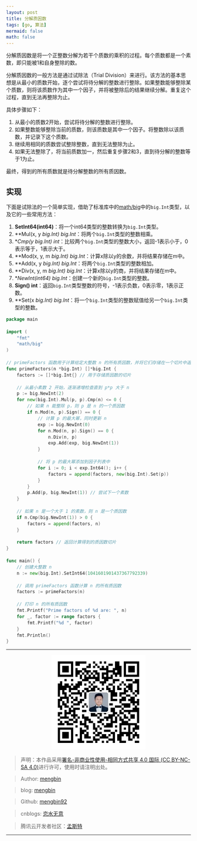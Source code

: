 ```yaml
---
layout: post
title: 分解质因数
tags: [go, 算法]
mermaid: false
math: false
---  
```


分解质因数是将一个正整数分解为若干个质数的乘积的过程。每个质数都是一个素数，即只能被1和自身整除的数。

分解质因数的一般方法是通过试除法（Trial Division）来进行。该方法的基本思想是从最小的质数开始，逐个尝试将待分解的整数进行整除。如果整数能够整除某个质数，则将该质数作为其中一个因子，并将被整除后的结果继续分解。重复这个过程，直到无法再整除为止。

具体步骤如下：

1. 从最小的质数2开始，尝试将待分解的整数进行整除。
2. 如果整数能够整除当前的质数，则该质数是其中一个因子。将整数除以该质数，并记录下这个质数。
3. 继续用相同的质数尝试整除整数，直到无法整除为止。
4. 如果无法整除了，将当前质数加一，然后重复步骤2和3，直到待分解的整数等于1为止。

最终，得到的所有质数就是待分解整数的所有质因数。

## 实现  

下面是试除法的一个简单实现，借助了标准库中的[math/big](https://pkg.go.dev/math/big)中的`big.Int`类型，以及它的一些常用方法：  

1. **SetInt64(int64)**：将一个int64类型的整数转换为`big.Int`类型。
2. **Mul(x, y *big.Int) *big.Int**：将两个`big.Int`类型的整数相乘。
3. **Cmp(y *big.Int) int**：比较两个`big.Int`类型的整数大小，返回-1表示小于，0表示等于，1表示大于。
4. **Mod(x, y, m *big.Int) *big.Int**：计算x除以y的余数，并将结果存储在m中。
5. **Add(x, y *big.Int) *big.Int**：将两个`big.Int`类型的整数相加。
6. **Div(x, y, m *big.Int) *big.Int**：计算x除以y的商，并将结果存储在m中。
7. **NewInt(int64) *big.Int**：创建一个新的`big.Int`类型的整数。
8. **Sign() int**：返回`big.Int`类型整数的符号，-1表示负数，0表示零，1表示正数。
9. **Set(x *big.Int) *big.Int**：将一个`big.Int`类型的整数赋值给另一个`big.Int`类型的整数。

```go
package main

import (
	"fmt"
	"math/big"
)

// primeFactors 函数用于计算给定大整数 n 的所有质因数，并将它们存储在一个切片中返回。
func primeFactors(n *big.Int) []*big.Int {
	factors := []*big.Int{} // 用于存储质因数的切片

	// 从最小素数 2 开始，逐渐递增检查直到 p*p 大于 n
	p := big.NewInt(2)
	for new(big.Int).Mul(p, p).Cmp(n) <= 0 {
		// 如果 n 能整除 p，则 p 是 n 的一个质因数
		if n.Mod(n, p).Sign() == 0 {
			// 计算 p 的最大幂，同时更新 n
			exp := big.NewInt(0)
			for n.Mod(n, p).Sign() == 0 {
				n.Div(n, p)
				exp.Add(exp, big.NewInt(1))
			}

			// 将 p 的最大幂添加到因子列表中
			for i := 0; i < exp.Int64(); i++ {
				factors = append(factors, new(big.Int).Set(p))
			}
		}
		p.Add(p, big.NewInt(1)) // 尝试下一个素数
	}

	// 如果 n 是一个大于 1 的素数，则 n 是一个质因数
	if n.Cmp(big.NewInt(1)) > 0 {
		factors = append(factors, n)
	}

	return factors // 返回计算得到的质因数切片
}

func main() {
	// 创建大整数 n
	n := new(big.Int).SetInt64(1041601901437367792339)

	// 调用 primeFactors 函数计算 n 的所有质因数
	factors := primeFactors(n)

	// 打印 n 的所有质因数
	fmt.Printf("Prime factors of %d are: ", n)
	for _, factor := range factors {
		fmt.Printf("%d ", factor)
	}
	fmt.Println()
}
```  

---

<div align="center">
  <img src="../img/qrcode_wechat.jpg" alt="孟斯特">
</div>

> 声明：本作品采用[署名-非商业性使用-相同方式共享 4.0 国际 (CC BY-NC-SA 4.0)](https://creativecommons.org/licenses/by-nc-sa/4.0/deed.zh)进行许可，使用时请注明出处。  

> Author: [mengbin](mengbin1992@outlook.com)  

> blog: [mengbin](https://mengbin.top)  

> Github: [mengbin92](https://mengbin92.github.io/)  

> cnblogs: [恋水无意](https://www.cnblogs.com/lianshuiwuyi/)  

> 腾讯云开发者社区：[孟斯特](https://cloud.tencent.com/developer/user/6649301)  

---
